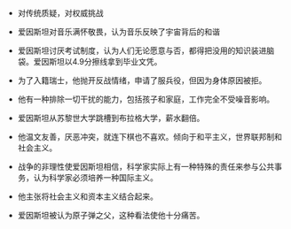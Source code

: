 * 对传统质疑，对权威挑战

* 爱因斯坦对音乐满怀敬畏，认为音乐反映了宇宙背后的和谐

* 爱因斯坦讨厌考试制度，认为人们无论愿意与否，都得把没用的知识装进脑袋。爱因斯坦以4.9分擦线拿到毕业文凭。

* 为了入籍瑞士，他抛开反战情绪，申请了服兵役，但因为身体原因被拒。

* 他有一种排除一切干扰的能力，包括孩子和家庭，工作完全不受噪音影响。

* 爱因斯坦从苏黎世大学跳槽到布拉格大学，薪水翻倍。

* 他温文友善，厌恶冲突，就连下棋也不喜欢。倾向于和平主义，世界联邦制和社会主义。

* 战争的非理性使爱因斯坦相信，科学家实际上有一种特殊的责任来参与公共事务，认为科学家必须培养一种国际主义。

* 他主张将社会主义和资本主义结合起来。

* 爱因斯坦被认为原子弹之父，这种看法使他十分痛苦。